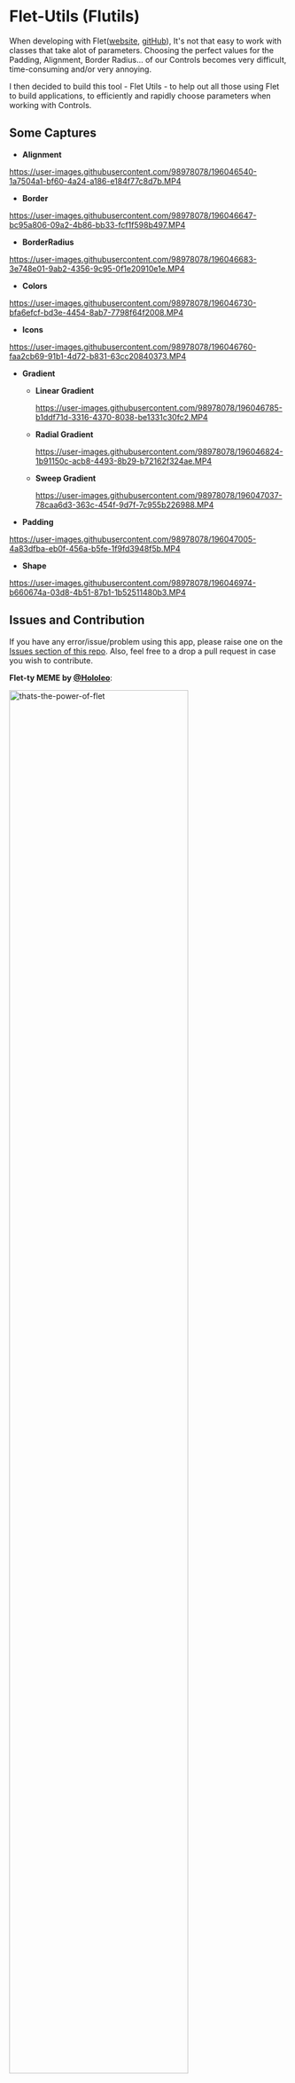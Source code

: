 # Flet-Utils (Flutils)

When developing with Flet([website](https://flet.dev), [gitHub](https://github.com/flet-dev/flet)), It's not that easy to work with classes that take alot of parameters. 
Choosing the perfect values for the Padding, Alignment, Border Radius... of our Controls becomes very difficult, time-consuming and/or very annoying. 

I then decided to build this tool - Flet Utils - to help out all those using Flet to build applications, to efficiently and rapidly choose parameters when working with Controls.


## Some Captures

- **Alignment**

https://user-images.githubusercontent.com/98978078/196046540-1a7504a1-bf60-4a24-a186-e184f77c8d7b.MP4

- **Border**

https://user-images.githubusercontent.com/98978078/196046647-bc95a806-09a2-4b86-bb33-fcf1f598b497.MP4

- **BorderRadius**

https://user-images.githubusercontent.com/98978078/196046683-3e748e01-9ab2-4356-9c95-0f1e20910e1e.MP4

- **Colors**

https://user-images.githubusercontent.com/98978078/196046730-bfa6efcf-bd3e-4454-8ab7-7798f64f2008.MP4

- **Icons**

https://user-images.githubusercontent.com/98978078/196046760-faa2cb69-91b1-4d72-b831-63cc20840373.MP4

- **Gradient**
  - **Linear Gradient**

    https://user-images.githubusercontent.com/98978078/196046785-b1ddf71d-3316-4370-8038-be1331c30fc2.MP4
    
  - **Radial Gradient**

    https://user-images.githubusercontent.com/98978078/196046824-1b91150c-acb8-4493-8b29-b72162f324ae.MP4

  - **Sweep Gradient**

    https://user-images.githubusercontent.com/98978078/196047037-78caa6d3-363c-454f-9d7f-7c955b226988.MP4
  
- **Padding**


https://user-images.githubusercontent.com/98978078/196047005-4a83dfba-eb0f-456a-b5fe-1f9fd3948f5b.MP4

- **Shape**

https://user-images.githubusercontent.com/98978078/196046974-b660674a-03d8-4b51-87b1-1b52511480b3.MP4


## Issues and Contribution
If you have any error/issue/problem using this app, please raise one on the [Issues section of this repo]().
Also, feel free to a drop a pull request in case you wish to contribute.

**Flet-ty MEME by [@Hololeo](https://github.com/hololeo)**:

<img src="https://user-images.githubusercontent.com/98978078/195565736-170f1aea-ed0b-433c-ab2d-3a34d23a6994.jpeg" alt="thats-the-power-of-flet" width=80% align="center">

 
